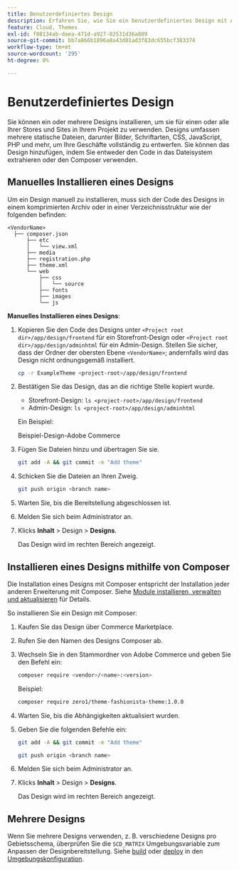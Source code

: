 ```yaml
---
title: Benutzerdefiniertes Design
description: Erfahren Sie, wie Sie ein benutzerdefiniertes Design mit Adobe Commerce in der Cloud-Infrastruktur installieren.
feature: Cloud, Themes
exl-id: f08134ab-daea-471d-a927-02531d36a809
source-git-commit: bb7a866b1896a8a43d01ad3f83dc655bcf383374
workflow-type: tm+mt
source-wordcount: '295'
ht-degree: 0%

---
```


# Benutzerdefiniertes Design

Sie können ein oder mehrere Designs installieren, um sie für einen oder alle Ihrer Stores und Sites in Ihrem Projekt zu verwenden. Designs umfassen mehrere statische Dateien, darunter Bilder, Schriftarten, CSS, JavaScript, PHP und mehr, um Ihre Geschäfte vollständig zu entwerfen. Sie können das Design hinzufügen, indem Sie entweder den Code in das Dateisystem extrahieren oder den Composer verwenden.

## Manuelles Installieren eines Designs

Um ein Design manuell zu installieren, muss sich der Code des Designs in einem komprimierten Archiv oder in einer Verzeichnisstruktur wie der folgenden befinden:

```text
<VendorName>
  ├── composer.json
      ├── etc
      │   └── view.xml
      ├── media
      ├── registration.php
      ├── theme.xml
      └── web
          ├── css
          │   └── source
          ├── fonts
          ├── images
          └── js
```

**Manuelles Installieren eines Designs**:

1. Kopieren Sie den Code des Designs unter `<Project root dir>/app/design/frontend` für ein Storefront-Design oder `<Project root dir>/app/design/adminhtml` für ein Admin-Design. Stellen Sie sicher, dass der Ordner der obersten Ebene `<VendorName>`; andernfalls wird das Design nicht ordnungsgemäß installiert.

   ```bash
   cp -r ExampleTheme <project-root>/app/design/frontend
   ```

1. Bestätigen Sie das Design, das an die richtige Stelle kopiert wurde.

   * Storefront-Design: `ls <project-root>/app/design/frontend`
   * Admin-Design: `ls <project-root>/app/design/adminhtml`

   Ein Beispiel:

   Beispiel-Design-Adobe Commerce

1. Fügen Sie Dateien hinzu und übertragen Sie sie.

   ```bash
   git add -A && git commit -m "Add theme"
   ```

1. Schicken Sie die Dateien an Ihren Zweig.

   ```bash
   git push origin <branch name>
   ```

1. Warten Sie, bis die Bereitstellung abgeschlossen ist.
1. Melden Sie sich beim Administrator an.
1. Klicks **Inhalt** > Design > **Designs**.

   Das Design wird im rechten Bereich angezeigt.

## Installieren eines Designs mithilfe von Composer

Die Installation eines Designs mit Composer entspricht der Installation jeder anderen Erweiterung mit Composer. Siehe [Module installieren, verwalten und aktualisieren](extensions.md) für Details.

So installieren Sie ein Design mit Composer:

1. Kaufen Sie das Design über Commerce Marketplace.
1. Rufen Sie den Namen des Designs Composer ab.
1. Wechseln Sie in den Stammordner von Adobe Commerce und geben Sie den Befehl ein:

   ```bash
   composer require <vendor>/<name>:<version>
   ```

   Beispiel:

   ```bash
   composer require zero1/theme-fashionista-theme:1.0.0
   ```

1. Warten Sie, bis die Abhängigkeiten aktualisiert wurden.
1. Geben Sie die folgenden Befehle ein:

   ```bash
   git add -A && git commit -m "Add theme"
   ```

   ```bash
   git push origin <branch name>
   ```

1. Melden Sie sich beim Administrator an.
1. Klicks **Inhalt** > Design > **Designs**.

   Das Design wird im rechten Bereich angezeigt.

## Mehrere Designs

Wenn Sie mehrere Designs verwenden, z. B. verschiedene Designs pro Gebietsschema, überprüfen Sie die `SCD_MATRIX` Umgebungsvariable zum Anpassen der Designbereitstellung. Siehe [build](../environment/variables-build.md#scd_matrix) oder [deploy](../environment/variables-deploy.md#scd_matrix) in den [Umgebungskonfiguration](../environment/configure-env-yaml.md).
